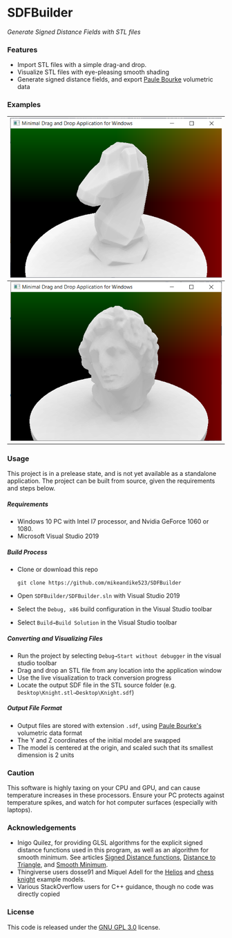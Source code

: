 # SDFBuilder

*Generate Signed Distance Fields with STL files*

### Features

- Import STL files with a simple drag-and drop.
- Visualize STL files with eye-pleasing smooth shading
- Generate signed distance fields, and export [Paule Bourke](http://paulbourke.net/dataformats/volumetric/#:~:text=Volume%20data%20format&text=A%20bit%20like%20the%20PPM,as%20having%20more%20header%20fields.) volumetric data

### Examples

| ![](https://github.com/mikeandike523/SDFBuilder/blob/main/ReadmeFiles/screenshot_knight.png?raw=true) |
| :----------------------------------------------------------: |
|            ![](https://github.com/mikeandike523/SDFBuilder/blob/main/ReadmeFiles/screenshot_helios.png?raw=true)            |

### Usage

This project is in a prelease state, and is not yet available as a standalone application. The project can be built from source, given the requirements and steps below.

##### Requirements

- Windows 10 PC with Intel I7 processor, and Nvidia GeForce 1060 or 1080.
- Microsoft Visual Studio 2019

##### Build Process

- Clone or download this repo

  ```
  git clone https://github.com/mikeandike523/SDFBuilder
  ```

- Open `SDFBuilder/SDFBuilder.sln` with Visual Studio 2019

- Select  the `Debug, x86` build configuration in the Visual Studio toolbar

- Select `Build→Build Solution` in the Visual Studio toolbar

##### Converting and Visualizing Files

- Run the project by selecting `Debug→Start without debugger` in the visual studio toolbar
- Drag and drop an STL file from any location into the application window
- Use the live visualization to track conversion progress
- Locate the output SDF file in the STL source folder (e.g. `Desktop\Knight.stl→Desktop\Knight.sdf`)

##### Output File Format

- Output files are stored with extension `.sdf`, using [Paule Bourke's](http://paulbourke.net/dataformats/volumetric/#:~:text=Volume%20data%20format&text=A%20bit%20like%20the%20PPM,as%20having%20more%20header%20fields.) volumetric data format
- The Y and Z coordinates of the initial model are swapped
- The model is centered at the origin, and scaled such that its smallest dimension is 2 units

### Caution

This software is highly taxing on your CPU and GPU, and can cause temperature increases in these processors. Ensure your PC protects against temperature spikes, and watch for hot computer surfaces (especially with laptops).

### Acknowledgements

- Inigo Quilez, for providing GLSL algorithms for the explicit signed distance functions used in this program, as well as an algorithm for smooth minimum. See articles [Signed Distance functions](https://www.iquilezles.org/www/articles/distfunctions/distfunctions.htm), [Distance to Triangle](https://www.iquilezles.org/www/articles/triangledistance/triangledistance.htm), and [Smooth Minimum](https://www.iquilezles.org/www/articles/smin/smin.htm).
- Thingiverse users dosse91 and Miquel Adell for the [Helios](https://www.thingiverse.com/thing:2887298) and [chess knight](https://www.thingiverse.com/thing:3077961) example models.
- Various StackOverflow users for C++ guidance, though no code was directly copied

### License

This code is released under the [GNU GPL 3.0](https://www.gnu.org/licenses/gpl-3.0.en.html) license. 





